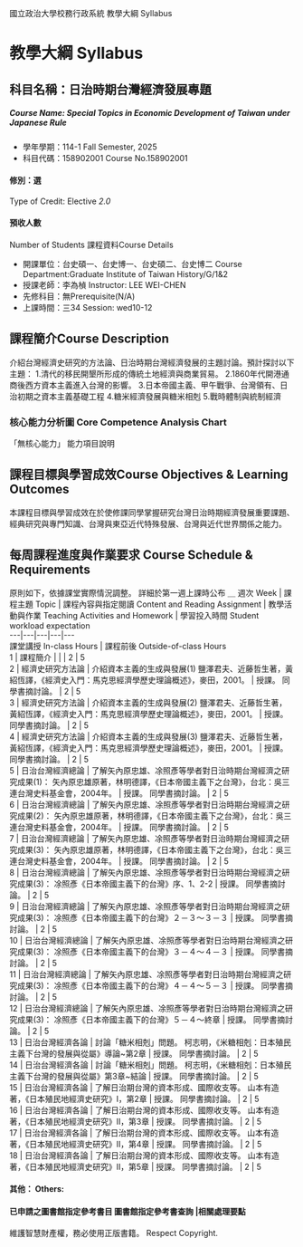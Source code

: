 國立政治大學校務行政系統 教學大綱 Syllabus
# 教學大綱 Syllabus
##  科目名稱：日治時期台灣經濟發展專題 
#####  Course Name: Special Topics in Economic Development of Taiwan under Japanese Rule
  * 學年學期：114-1 Fall Semester, 2025 
  * 科目代碼：158902001 Course No.158902001
#### 修別：選
Type of Credit: Elective 
_2.0_
#### 預收人數
Number of Students
課程資料Course Details
  * 開課單位：台史碩一、台史博一、台史碩二、台史博二 Course Department:Graduate Institute of Taiwan History/G/1&2 
  * 授課老師：李為楨 Instructor: LEE WEI-CHEN 
  * 先修科目：無Prerequisite(N/A)
  * 上課時間：三34 Session: wed10-12
##  課程簡介Course Description
介紹台灣經濟史研究的方法論、日治時期台灣經濟發展的主題討論。預計探討以下主題：
1.清代的移民開墾所形成的傳統土地經濟與商業貿易。
2.1860年代開港通商後西方資本主義進入台灣的影響。
3.日本帝國主義、甲午戰爭、台灣領有、日治初期之資本主義基礎工程
4.糖米經濟發展與糖米相剋
5.戰時體制與統制經濟
###  核心能力分析圖 Core Competence Analysis Chart
「無核心能力」 
能力項目說明
##  課程目標與學習成效Course Objectives & Learning Outcomes 
本課程目標與學習成效在於使修課同學掌握研究台灣日治時期經濟發展重要課題、經典研究與專門知識、台灣與東亞近代特殊發展、台灣與近代世界關係之能力。
##  每周課程進度與作業要求 Course Schedule & Requirements
原則如下，依據課堂實際情況調整。
詳細於第一週上課時公布
＿
週次 Week |  課程主題 Topic |  課程內容與指定閱讀 Content and Reading Assignment |  教學活動與作業 Teaching Activities and Homework |  學習投入時間 Student workload expectation  
---|---|---|---|---  
課堂講授 In-class Hours |  課程前後 Outside-of-class Hours  
1 |  課程簡介 |  |  |  2 |  5  
2 |  經濟史研究方法論 |  介紹資本主義的生成與發展(1) 鹽澤君夫、近藤哲生著，黃紹恆譯，《經濟史入門：馬克思經濟學歷史理論概述》，麥田，2001。 |  授課。 同學書摘討論。 |  2 |  5  
3 |  經濟史研究方法論 |  介紹資本主義的生成與發展(2) 鹽澤君夫、近藤哲生著，黃紹恆譯，《經濟史入門：馬克思經濟學歷史理論概述》，麥田，2001。 |  授課。 同學書摘討論。 |  2 |  5  
4 |  經濟史研究方法論 |  介紹資本主義的生成與發展(3) 鹽澤君夫、近藤哲生著，黃紹恆譯，《經濟史入門：馬克思經濟學歷史理論概述》，麥田，2001。 |  授課。 同學書摘討論。 |  2 |  5  
5 |  日治台灣經濟總論 |  了解矢內原忠雄、凃照彥等學者對日治時期台灣經濟之研究成果(1)： 矢內原忠雄原著，林明德譯，《日本帝國主義下之台灣》，台北：吳三連台灣史料基金會，2004年。 |  授課。 同學書摘討論。 |  2 |  5  
6 |  日治台灣經濟總論 |  了解矢內原忠雄、凃照彥等學者對日治時期台灣經濟之研究成果(2)： 矢內原忠雄原著，林明德譯，《日本帝國主義下之台灣》，台北：吳三連台灣史料基金會，2004年。 |  授課。 同學書摘討論。 |  2 |  5  
7 |  日治台灣經濟總論 |  了解矢內原忠雄、凃照彥等學者對日治時期台灣經濟之研究成果(3)： 矢內原忠雄原著，林明德譯，《日本帝國主義下之台灣》，台北：吳三連台灣史料基金會，2004年。 |  授課。 同學書摘討論。 |  2 |  5  
8 |  日治台灣經濟總論 |  了解矢內原忠雄、凃照彥等學者對日治時期台灣經濟之研究成果(3)： 凃照彥《日本帝國主義下的台灣》序、1、2-2 |  授課。 同學書摘討論。 |  2 |  5  
9 |  日治台灣經濟總論 |  了解矢內原忠雄、凃照彥等學者對日治時期台灣經濟之研究成果(3)： 凃照彥《日本帝國主義下的台灣》２－３～３－３ |  授課。 同學書摘討論。 |  2 |  5  
10 |  日治台灣經濟總論 |  了解矢內原忠雄、凃照彥等學者對日治時期台灣經濟之研究成果(3)： 凃照彥《日本帝國主義下的台灣》３－４～４－３ |  授課。 同學書摘討論。 |  2 |  5  
11 |  日治台灣經濟總論 |  了解矢內原忠雄、凃照彥等學者對日治時期台灣經濟之研究成果(3)： 凃照彥《日本帝國主義下的台灣》４－４～５－３ |  授課。 同學書摘討論。 |  2 |  5  
12 |  日治台灣經濟總論 |  了解矢內原忠雄、凃照彥等學者對日治時期台灣經濟之研究成果(3)： 凃照彥《日本帝國主義下的台灣》５－４～終章 |  授課。 同學書摘討論。 |  2 |  5  
13 |  日治台灣經濟各論 |  討論「糖米相剋」問題。 柯志明，《米糖相剋：日本殖民主義下台灣的發展與從屬》導論~第2章 |  授課。 同學書摘討論。 |  2 |  5  
14 |  日治台灣經濟各論 |  討論「糖米相剋」問題。 柯志明，《米糖相剋：日本殖民主義下台灣的發展與從屬》第3章~結論 |  授課。 同學書摘討論。 |  2 |  5  
15 |  日治台灣經濟各論 |  了解日治期台灣的資本形成、國際收支等。 山本有造著，《日本殖民地經濟史研究》I，第2章 |  授課。 同學書摘討論。 |  2 |  5  
16 |  日治台灣經濟各論 |  了解日治期台灣的資本形成、國際收支等。 山本有造著，《日本殖民地經濟史研究》II，第3章 |  授課。 同學書摘討論。 |  2 |  5  
17 |  日治台灣經濟各論 |  了解日治期台灣的資本形成、國際收支等。 山本有造著，《日本殖民地經濟史研究》II，第4章 |  授課。 同學書摘討論。 |  2 |  5  
18 |  日治台灣經濟各論 |  了解日治期台灣的資本形成、國際收支等。 山本有造著，《日本殖民地經濟史研究》II，第5章 |  授課。 同學書摘討論。 |  2 |  5  
####  其他： Others:
####  已申請之圖書館指定參考書目  圖書館指定參考書查詢 |相關處理要點
維護智慧財產權，務必使用正版書籍。 Respect Copyright.